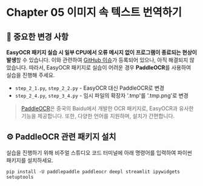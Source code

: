 # Chapter 05 이미지 속 텍스트 번역하기

## 🚨 중요한 변경 사항
**EasyOCR 패키지 실습 시 일부 CPU에서 오류 메시지 없이 프로그램이 종료되는 현상이 발생**할 수 있습니다. 이와 관련하여 [GitHub 이슈](https://github.com/JaidedAI/EasyOCR/issues/704)가 등록되어 있으나, 아직 해결되지 않았습니다.
따라서, EasyOCR 패키지로 실습이 어려운 경우 **PaddleOCR**를 사용하여 실습을 진행해 주세요. 

  * `step_2_1.py`, `step_2_2.py` - EasyOCR 대신 PaddleOCR로 변경
  * `step_2_4.py`, `step_3_4.py` - 임시 파일의 확장자 '.tmp'를 '.tmp.png'로 변경

> [PaddleOCR](https://github.com/PaddlePaddle/PaddleOCR)은 중국의 Baidu에서 개발한 OCR 패키지로, EasyOCR과 유사한 기능을 제공합니다. 또한, 다양한 언어를 지원하며, 설치가 간편합니다.

## ⚙️ PaddleOCR 관련 패키지 설치
실습을 진행하기 위해 비주얼 스튜디오 코드 터미널에 아래 명령어를 입력하여 파이썬 패키지를 설치하세요.

```shell
pip install -U paddlepaddle paddleocr deepl streamlit ipywidgets setuptools
```